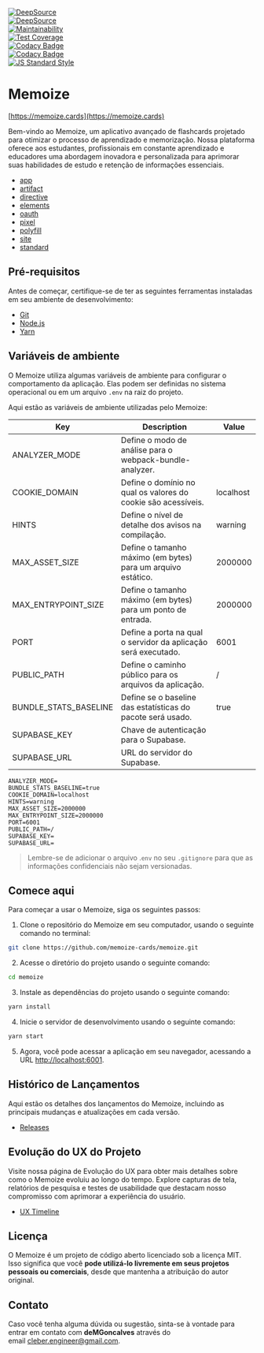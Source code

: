 [![DeepSource](https://app.deepsource.com/gh/memoize-cards/memoize.svg/?label=active+issues&show_trend=true&token=evWWUbzWfQCPjI9yCA1KeHxk)](https://app.deepsource.com/gh/memoize-cards/memoize/?ref=repository-badge)<br />
[![DeepSource](https://app.deepsource.com/gh/memoize-cards/memoize.svg/?label=resolved+issues&show_trend=true&token=evWWUbzWfQCPjI9yCA1KeHxk)](https://app.deepsource.com/gh/memoize-cards/memoize/?ref=repository-badge)<br />
[![Maintainability](https://api.codeclimate.com/v1/badges/a70488e2fdca047de298/maintainability)](https://codeclimate.com/github/memoize-cards/memoize/maintainability)<br />
[![Test Coverage](https://api.codeclimate.com/v1/badges/a70488e2fdca047de298/test_coverage)](https://codeclimate.com/github/memoize-cards/memoize/test_coverage)<br />
[![Codacy Badge](https://app.codacy.com/project/badge/Grade/f2d4e015f8984454a45ae9b0b68a1e1d)](https://app.codacy.com/gh/memoize-cards/memoize/dashboard?utm_source=gh&utm_medium=referral&utm_content=&utm_campaign=Badge_grade)<br />
[![Codacy Badge](https://app.codacy.com/project/badge/Coverage/f2d4e015f8984454a45ae9b0b68a1e1d)](https://app.codacy.com/gh/memoize-cards/memoize/dashboard?utm_source=gh&utm_medium=referral&utm_content=&utm_campaign=Badge_coverage)<br />
[![JS Standard Style](https://img.shields.io/badge/code%20style-standard-brightgreen.svg)](http://standardjs.com)

# Memoize

[https://memoize.cards](https://memoize.cards)

Bem-vindo ao Memoize, um aplicativo avançado de flashcards projetado para otimizar o processo de aprendizado e memorização. Nossa plataforma oferece aos estudantes, profissionais em constante aprendizado e educadores uma abordagem inovadora e personalizada para aprimorar suas habilidades de estudo e retenção de informações essenciais.

- [app](https://www.notion.so/app-8a4c96af66fc407da065cd75f338f92b?pvs=21)
- [artifact](https://www.notion.so/artifact-9987a261e1c240a1b5b181a8414636e6?pvs=21)
- [directive](https://www.notion.so/directive-9b509e7bea7943c1bdb0a30f011cfbd9?pvs=21)
- [elements](https://www.notion.so/elements-3ff5e4c1a6c6418f9c862674c98afc1a?pvs=21)
- [oauth](https://www.notion.so/oauth-5f60f938e6044f4faa00a7e796eb5e6f?pvs=21)
- [pixel](https://www.notion.so/pixel-2775a55095c548d1901440b342dbbc84?pvs=21)
- [polyfill](https://www.notion.so/polyfill-1e28c3f5681e43ab96869dc592a1eca2?pvs=21)
- [site](https://www.notion.so/site-e1ad4d41dda048af8cfd30baee0c0af9?pvs=21)
- [standard](https://www.notion.so/standard-6dac1889956f4fc3b280f43dae2e94ac?pvs=21)

## Pré-requisitos

Antes de começar, certifique-se de ter as seguintes ferramentas instaladas em seu ambiente de desenvolvimento:

- [Git](https://git-scm.com/)
- [Node.js](https://nodejs.org/)
- [Yarn](https://yarnpkg.com/)

## Variáveis de ambiente

O Memoize utiliza algumas variáveis de ambiente para configurar o comportamento da aplicação. Elas podem ser definidas no sistema operacional ou em um arquivo `.env` na raiz do projeto.

Aqui estão as variáveis de ambiente utilizadas pelo Memoize:

| Key | Description | Value |
| --- | --- | --- |
| ANALYZER_MODE | Define o modo de análise para o webpack-bundle-analyzer. |  |
| COOKIE_DOMAIN | Define o domínio no qual os valores do cookie são acessíveis. | localhost |
| HINTS | Define o nível de detalhe dos avisos na compilação. | warning |
| MAX_ASSET_SIZE | Define o tamanho máximo (em bytes) para um arquivo estático. | 2000000 |
| MAX_ENTRYPOINT_SIZE | Define o tamanho máximo (em bytes) para um ponto de entrada. | 2000000 |
| PORT | Define a porta na qual o servidor da aplicação será executado. | 6001 |
| PUBLIC_PATH | Define o caminho público para os arquivos da aplicação. | / |
| BUNDLE_STATS_BASELINE | Define se o baseline das estatísticas do pacote será usado. | true |
| SUPABASE_KEY | Chave de autenticação para o Supabase. |  |
| SUPABASE_URL | URL do servidor do Supabase. |  |

```
ANALYZER_MODE=
BUNDLE_STATS_BASELINE=true
COOKIE_DOMAIN=localhost
HINTS=warning
MAX_ASSET_SIZE=2000000
MAX_ENTRYPOINT_SIZE=2000000
PORT=6001
PUBLIC_PATH=/
SUPABASE_KEY=
SUPABASE_URL=
```

> Lembre-se de adicionar o arquivo .`env` no seu `.gitignore` para que as informações confidenciais não sejam versionadas.

## Comece aqui

Para começar a usar o Memoize, siga os seguintes passos:

1. Clone o repositório do Memoize em seu computador, usando o seguinte comando no terminal:

```bash
git clone https://github.com/memoize-cards/memoize.git
```

2. Acesse o diretório do projeto usando o seguinte comando:

```bash
cd memoize
```

3. Instale as dependências do projeto usando o seguinte comando:

```bash
yarn install
```

4. Inicie o servidor de desenvolvimento usando o seguinte comando:

```bash
yarn start
```

5. Agora, você pode acessar a aplicação em seu navegador, acessando a URL [http://localhost:6001](http://localhost:3000/).

## Histórico de Lançamentos

Aqui estão os detalhes dos lançamentos do Memoize, incluindo as principais mudanças e atualizações em cada versão.

- [Releases](https://www.notion.so/demgoncalves/releases-702fd38a5b044f77a10f92e9c7e77ae8?pvs=21)

## Evolução do UX do Projeto

Visite nossa página de Evolução do UX para obter mais detalhes sobre como o Memoize evoluiu ao longo do tempo. Explore capturas de tela, relatórios de pesquisa e testes de usabilidade que destacam nosso compromisso com aprimorar a experiência do usuário.

- [UX Timeline](https://www.notion.so/demgoncalves/UX-Timeline-c1d250cc91ef437d91adb362f0831452?pvs=21)

## Licença

O Memoize é um projeto de código aberto licenciado sob a licença MIT. Isso significa que você **pode utilizá-lo livremente em seus projetos pessoais ou comerciais**, desde que mantenha a atribuição do autor original.

## Contato

Caso você tenha alguma dúvida ou sugestão, sinta-se à vontade para entrar em contato com **deMGoncalves** através do email [cleber.engineer@gmail.com](mailto:cleber.engineer@gmail.com).
